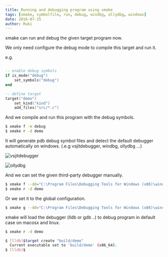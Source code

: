 ```yaml
---
title: Running and debugging program using xmake
tags: [xmake, symbolfile, run, debug, windbg, ollydbg, windows]
date: 2016-07-25
author: Ruki
---
```


xmake can run and debug the given target program now.

We only need configure the debug mode to compile this target and run it.

e.g.

```lua

-- enable debug symbols
if is_mode("debug")
    set_symbols("debug")
end

-- define target
target("demo")
    set_kind("kind")
    add_files("src/*.c")
```

And we compile and run this program with the debug symbols.

```bash
$ xmake f -m debug
$ xmake r -d demo
```

It will generate pdb debug symbol files and detect the default debugger automatically on windows. (.e.g vsjitdebugger, windbg, ollydbg ...)

![vsjitdebugger](/assets/img/posts/xmake/vsjitdebugger.png)





![ollydbg](/assets/img/posts/xmake/ollydbg.png)


And we can set the given third-party debugger manually.


```bash
$ xmake f --dd="C:\Program Files\Debugging Tools for Windows (x86)\windbg.exe"
$ xmake r -d demo 
```

Or we set it to the global configuration.

```bash
$ xmake g --dd="C:\Program Files\Debugging Tools for Windows (x86)\windbg.exe"
```

xmake will load the debugger (lldb or gdb ..) to debug program in default case on macosx and linux.

```bash
$ xmake r -d demo

$ [lldb]$target create "build/demo"
  Current executable set to 'build/demo' (x86_64).
$ [lldb]$
```